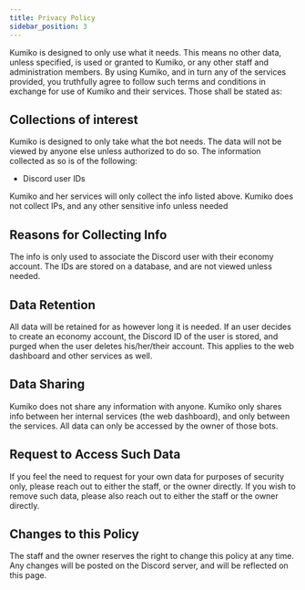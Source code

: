 ```yaml
---
title: Privacy Policy
sidebar_position: 3
---
```


Kumiko is designed to only use what it needs. This means no other data, unless specified, is used or granted to Kumiko, or any other staff and administration members. By using Kumiko, and in turn any of the services provided, you truthfully agree to follow such terms and conditions in exchange for use of Kumiko and their services. Those shall be stated as:

## Collections of interest

Kumiko is designed to only take what the bot needs. The data will not be viewed by anyone else unless authorized to do so. The information collected as so is of the following:

- Discord user IDs

Kumiko and her services will only collect the info listed above. Kumiko does not collect IPs, and any other sensitive info unless needed

## Reasons for Collecting Info

The info is only used to associate the Discord user with their economy account. The IDs are stored on a database, and are not viewed unless needed.

## Data Retention

All data will be retained for as however long it is needed. If an user decides to create an economy account, the Discord ID of the user is stored, and purged when the user deletes his/her/their account. This applies to the web dashboard and other services as well.

## Data Sharing

Kumiko does not share any information with anyone. Kumiko only shares info between her internal services (the web dashboard), and only between the services. All data can only be accessed by the owner of those bots.

## Request to Access Such Data

If you feel the need to request for your own data for purposes of security only, please reach out to either the staff, or the owner directly. If you wish to remove such data, please also reach out to either the staff or the owner directly.

## Changes to this Policy

The staff and the owner reserves the right to change this policy at any time. Any changes will be posted on the Discord server, and will be reflected on this page.
